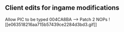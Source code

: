 


## **Client edits for ingame modifications**

Allow PIC to be typed
004CA8BA --> Patch 2 NOPs
![[e063518216aa715b57439ce2284d3bd3.gif]]